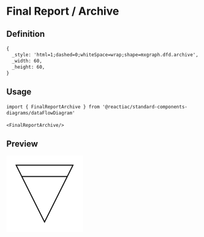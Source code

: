 # Final Report / Archive

## Definition

```
{
  _style: 'html=1;dashed=0;whiteSpace=wrap;shape=mxgraph.dfd.archive',
  _width: 60,
  _height: 60,
}
```

## Usage

```
import { FinalReportArchive } from '@reactiac/standard-components-diagrams/dataFlowDiagram'

<FinalReportArchive/>
```

## Preview

<img src="./final-report-archive.png" width="200"/>
